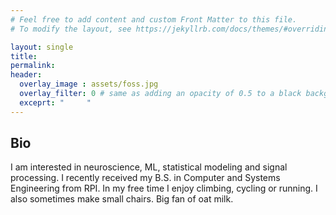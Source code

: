 ```yaml
---
# Feel free to add content and custom Front Matter to this file.
# To modify the layout, see https://jekyllrb.com/docs/themes/#overriding-theme-defaults

layout: single
title:
permalink:
header:
  overlay_image : assets/foss.jpg
  overlay_filter: 0 # same as adding an opacity of 0.5 to a black background
  exceprt: "     "
---
```


## Bio

I am interested in neuroscience, ML, statistical modeling and signal processing. I recently received my B.S. in Computer and Systems Engineering from RPI. In my free time I enjoy climbing, cycling or running. I also sometimes make small chairs. Big fan of oat milk.
